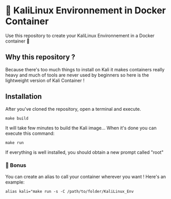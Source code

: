 # 🐳 KaliLinux Environnement in Docker Container  

Use this repository to create your KaliLinux Environnement in a Docker container 🎉

## Why this repository ?

Because there's too much things to install on Kali it makes containers really heavy and much of tools are never used by beginners so here is the lightweight version of Kali Container !

## Installation
After you've cloned the repository, open a terminal and execute.
```
make build
```
It will take few minutes to build the Kali image...
When it's done you can execute this command:
```
make run
```
If everything is well installed, you should obtain a new prompt called "root"
### 🎁 Bonus 
You can create an alias to call your container wherever you want !
Here's an example:
```
alias kali="make run -s -C /path/to/folder/KaliLinux_Env
```
